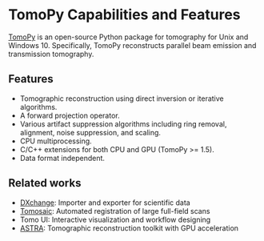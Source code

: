 # TomoPy Capabilities and Features
[TomoPy](https://tomopy.readthedocs.io) is an open-source Python package for tomography for Unix and Windows 10. Specifically, TomoPy reconstructs parallel beam emission and transmission tomography.

## Features
* Tomographic reconstruction using direct inversion or iterative algorithms.
* A forward projection operator.
* Various artifact suppression algorithms including ring removal, alignment,
  noise suppression, and scaling.
* CPU multiprocessing.
* C/C++ extensions for both CPU and GPU (TomoPy >= 1.5).
* Data format independent.

## Related works
<!---
@TODO Missing a link for Tomo UI.
--->
* [DXchange](https://dxchange.readthedocs.io): Importer and exporter for scientific data
* [Tomosaic](https://tomosaic.readthedocs.io): Automated registration of large full-field scans
* Tomo UI: Interactive visualization and workflow designing
* [ASTRA](https://www.astra-toolbox.com/): Tomographic reconstruction toolkit with GPU acceleration
